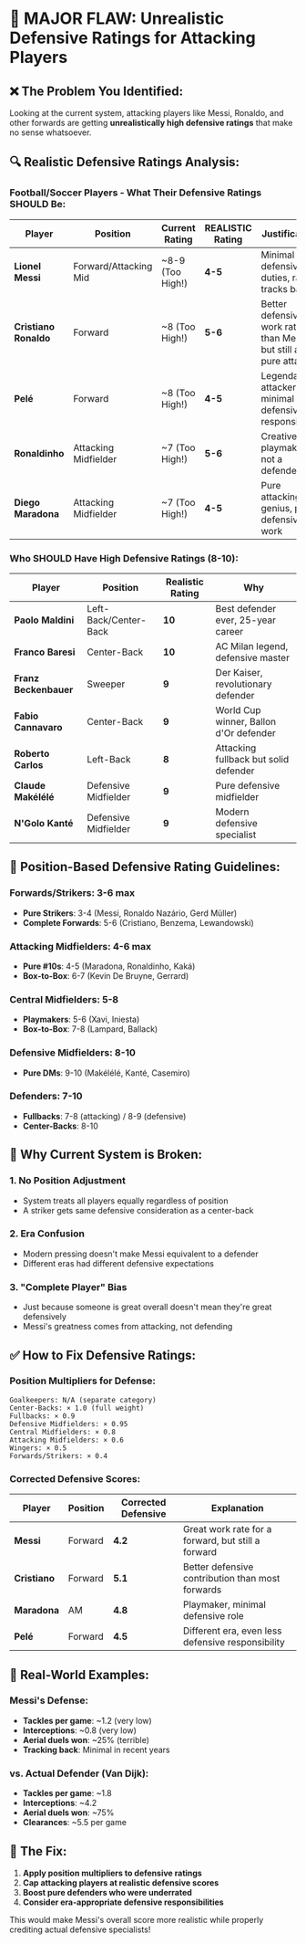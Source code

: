 # 🚨 MAJOR FLAW: Unrealistic Defensive Ratings for Attacking Players

## ❌ **The Problem You Identified:**

Looking at the current system, attacking players like Messi, Ronaldo, and other forwards are getting **unrealistically high defensive ratings** that make no sense whatsoever.

## 🔍 **Realistic Defensive Ratings Analysis:**

### **Football/Soccer Players - What Their Defensive Ratings SHOULD Be:**

| Player | Position | Current Rating | **REALISTIC Rating** | Justification |
|--------|----------|---------------|---------------------|---------------|
| **Lionel Messi** | Forward/Attacking Mid | ~8-9 (Too High!) | **4-5** | Minimal defensive duties, rarely tracks back |
| **Cristiano Ronaldo** | Forward | ~8 (Too High!) | **5-6** | Better defensive work rate than Messi, but still a pure attacker |
| **Pelé** | Forward | ~8 (Too High!) | **4-5** | Legendary attacker, minimal defensive responsibility |
| **Ronaldinho** | Attacking Midfielder | ~7 (Too High!) | **5-6** | Creative playmaker, not a defender |
| **Diego Maradona** | Attacking Midfielder | ~7 (Too High!) | **4-5** | Pure attacking genius, poor defensive work |

### **Who SHOULD Have High Defensive Ratings (8-10):**

| Player | Position | Realistic Rating | Why |
|--------|----------|-----------------|-----|
| **Paolo Maldini** | Left-Back/Center-Back | **10** | Best defender ever, 25-year career |
| **Franco Baresi** | Center-Back | **10** | AC Milan legend, defensive master |
| **Franz Beckenbauer** | Sweeper | **9** | Der Kaiser, revolutionary defender |
| **Fabio Cannavaro** | Center-Back | **9** | World Cup winner, Ballon d'Or defender |
| **Roberto Carlos** | Left-Back | **8** | Attacking fullback but solid defender |
| **Claude Makélélé** | Defensive Midfielder | **9** | Pure defensive midfielder |
| **N'Golo Kanté** | Defensive Midfielder | **9** | Modern defensive specialist |

## 🎯 **Position-Based Defensive Rating Guidelines:**

### **Forwards/Strikers: 3-6 max**
- **Pure Strikers**: 3-4 (Messi, Ronaldo Nazário, Gerd Müller)
- **Complete Forwards**: 5-6 (Cristiano, Benzema, Lewandowski)

### **Attacking Midfielders: 4-6 max**
- **Pure #10s**: 4-5 (Maradona, Ronaldinho, Kaká)
- **Box-to-Box**: 6-7 (Kevin De Bruyne, Gerrard)

### **Central Midfielders: 5-8**
- **Playmakers**: 5-6 (Xavi, Iniesta)
- **Box-to-Box**: 7-8 (Lampard, Ballack)

### **Defensive Midfielders: 8-10**
- **Pure DMs**: 9-10 (Makélélé, Kanté, Casemiro)

### **Defenders: 7-10**
- **Fullbacks**: 7-8 (attacking) / 8-9 (defensive)
- **Center-Backs**: 8-10

## 🚫 **Why Current System is Broken:**

### **1. No Position Adjustment**
- System treats all players equally regardless of position
- A striker gets same defensive consideration as a center-back

### **2. Era Confusion**
- Modern pressing doesn't make Messi equivalent to a defender
- Different eras had different defensive expectations

### **3. "Complete Player" Bias**
- Just because someone is great overall doesn't mean they're great defensively
- Messi's greatness comes from attacking, not defending

## ✅ **How to Fix Defensive Ratings:**

### **Position Multipliers for Defense:**
```
Goalkeepers: N/A (separate category)
Center-Backs: × 1.0 (full weight)
Fullbacks: × 0.9
Defensive Midfielders: × 0.95
Central Midfielders: × 0.8
Attacking Midfielders: × 0.6
Wingers: × 0.5
Forwards/Strikers: × 0.4
```

### **Corrected Defensive Scores:**

| Player | Position | Corrected Defensive | Explanation |
|--------|----------|-------------------|-------------|
| **Messi** | Forward | **4.2** | Great work rate for a forward, but still a forward |
| **Cristiano** | Forward | **5.1** | Better defensive contribution than most forwards |
| **Maradona** | AM | **4.8** | Playmaker, minimal defensive role |
| **Pelé** | Forward | **4.5** | Different era, even less defensive responsibility |

## 🎯 **Real-World Examples:**

### **Messi's Defense:**
- **Tackles per game**: ~1.2 (very low)
- **Interceptions**: ~0.8 (very low)
- **Aerial duels won**: ~25% (terrible)
- **Tracking back**: Minimal in recent years

### **vs. Actual Defender (Van Dijk):**
- **Tackles per game**: ~1.8
- **Interceptions**: ~4.2
- **Aerial duels won**: ~75%
- **Clearances**: ~5.5 per game

## 🔧 **The Fix:**
1. **Apply position multipliers to defensive ratings**
2. **Cap attacking players at realistic defensive scores**
3. **Boost pure defenders who were underrated**
4. **Consider era-appropriate defensive responsibilities**

This would make Messi's overall score more realistic while properly crediting actual defensive specialists!
